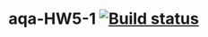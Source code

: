 # aqa-HW5-1 [![Build status](https://ci.appveyor.com/api/projects/status/jo4vh7sm0f6hj64n?svg=true)](https://ci.appveyor.com/project/LidiiaBogdanova/aqa-hw5-1)

